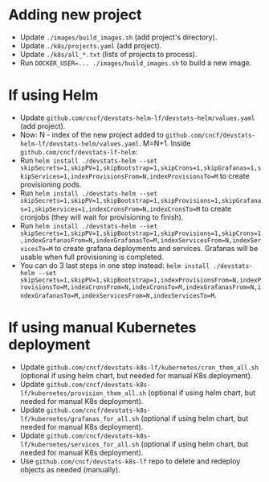 # Adding new project

- Update `./images/build_images.sh` (add project's directory).
- Update `./k8s/projects.yaml` (add project).
- Update `./k8s/all_*.txt` (lists of projects to process).
- Run `DOCKER_USER=... ./images/build_images.sh` to build a new image.


# If using Helm

- Update `github.com/cncf/devstats-helm-lf/devstats-helm/values.yaml` (add project).
- Now: N - index of the new project added to `github.com/cncf/devstats-helm-lf/devstats-helm/values.yaml`. M=N+1. Inside `github.com/cncf/devstats-lf-helm`:
- Run `helm install ./devstats-helm --set skipSecrets=1,skipPV=1,skipBootstrap=1,skipCrons=1,skipGrafanas=1,skipServices=1,indexProvisionsFrom=N,indexProvisionsTo=M` to create provisioning pods.
- Run `helm install ./devstats-helm --set skipSecrets=1,skipPV=1,skipBootstrap=1,skipProvisions=1,skipGrafanas=1,skipServices=1,indexCronsFrom=N,indexCronsTo=M` to create cronjobs (they will wait for provisioning to finish).
- Run `helm install ./devstats-helm --set skipSecrets=1,skipPV=1,skipBootstrap=1,skipProvisions=1,skipCrons=1,indexGrafanasFrom=N,indexGrafanasTo=M,indexServicesFrom=N,indexServicesTo=M` to create grafana deployments and services. Grafanas will be usable when full provisioning is completed.
- You can do 3 last steps in one step instead: `helm install ./devstats-helm --set skipSecrets=1,skipPV=1,skipBootstrap=1,indexProvisionsFrom=N,indexProvisionsTo=M,indexCronsFrom=N,indexCronsTo=M,indexGrafanasFrom=N,indexGrafanasTo=M,indexServicesFrom=N,indexServicesTo=M`.


# If using manual Kubernetes deployment

- Update `github.com/cncf/devstats-k8s-lf/kubernetes/cron_them_all.sh` (optional if using helm chart, but needed for manual K8s deployment).
- Update `github.com/cncf/devstats-k8s-lf/kubernetes/provision_them_all.sh` (optional if using helm chart, but needed for manual K8s deployment).
- Update `github.com/cncf/devstats-k8s-lf/kubernetes/grafanas_for_all.sh` (optional if using helm chart, but needed for manual K8s deployment).
- Update `github.com/cncf/devstats-k8s-lf/kubernetes/services_for_all.sh` (optional if using helm chart, but needed for manual K8s deployment).
- Use `github.com/cncf/devstats-k8s-lf` repo to delete and redeploy objects as needed (manually).
